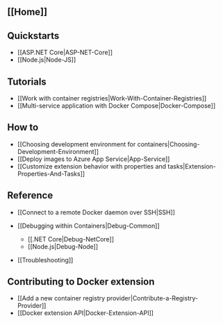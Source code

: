 ## [[Home]]

## Quickstarts

* [[ASP.NET Core|ASP-NET-Core]]
* [[Node.js|Node-JS]]

## Tutorials 

* [[Work with container registries|Work-With-Container-Registries]]
* [[Multi-service application with Docker Compose|Docker-Compose]]

## How to

* [[Choosing development environment for containers|Choosing-Development-Environment]]
* [[Deploy images to Azure App Service|App-Service]]
* [[Customize extension behavior with properties and tasks|Extension-Properties-And-Tasks]]

## Reference

* [[Connect to a remote Docker daemon over SSH|SSH]]
* [[Debugging within Containers|Debug-Common]]
  * [[.NET Core|Debug-NetCore]]
  * [[Node.js|Debug-Node]]

* [[Troubleshooting]]

## Contributing to Docker extension

* [[Add a new container registry provider|Contribute-a-Registry-Provider]]
* [[Docker extension API|Docker-Extension-API]]